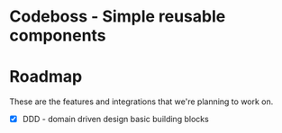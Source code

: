 # Codeboss - Simple reusable components

# Roadmap

These are the features and integrations that we're planning to work on.

* [x] DDD - domain driven design basic building blocks
